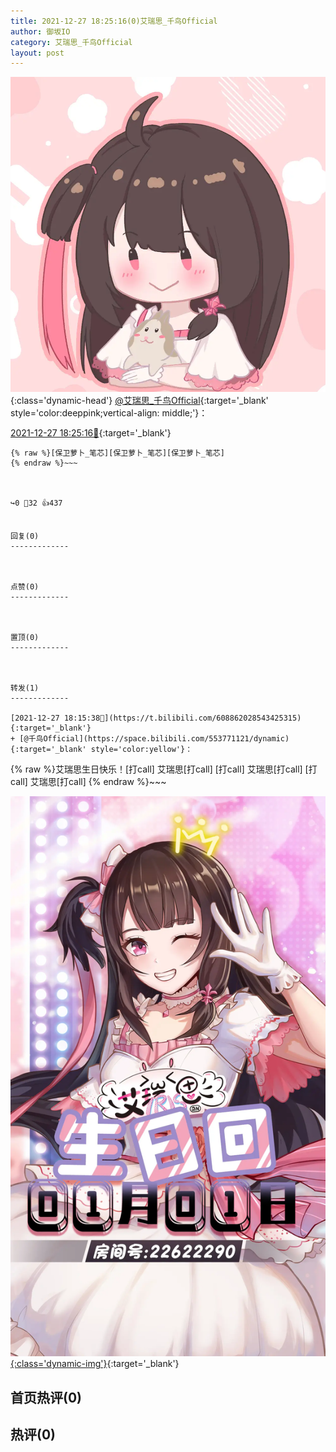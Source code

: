 ```yaml
---
title: 2021-12-27 18:25:16(0)艾瑞思_千鸟Official
author: 御坂IO
category: 艾瑞思_千鸟Official
layout: post
---
```


![img](/images/7e08840c56f251de28bdf766b647bd5fe9a5d50a.jpg){:class='dynamic-head'}
[@艾瑞思_千鸟Official](https://space.bilibili.com/1090010845/dynamic){:target='_blank' style='color:deeppink;vertical-align: middle;'}：

[2021-12-27 18:25:16🔗](https://t.bilibili.com/608864511026154998){:target='_blank'}

~~~
{% raw %}[保卫萝卜_笔芯][保卫萝卜_笔芯][保卫萝卜_笔芯]
{% endraw %}~~~



↪️0 💬32 👍437


回复(0)
-------------



点赞(0)
-------------



置顶(0)
-------------



转发(1)
-------------

[2021-12-27 18:15:38🔗](https://t.bilibili.com/608862028543425315){:target='_blank'}
+ [@千鸟Official](https://space.bilibili.com/553771121/dynamic){:target='_blank' style='color:yellow'}：
~~~
{% raw %}艾瑞思生日快乐！[打call] 艾瑞思[打call] [打call] 艾瑞思[打call] [打call] 艾瑞思[打call] 
{% endraw %}~~~


[![img](/images/c9c191f32c7f59cfaf3e4e7d749bc531f758885f.jpg){:class='dynamic-img'}](/images/c9c191f32c7f59cfaf3e4e7d749bc531f758885f.jpg){:target='_blank'}




首页热评(0)
-------------



热评(0)
-------------




